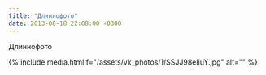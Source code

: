```yaml
---
title: "Длиннофото"
date: 2013-08-18 22:08:00 +0300
---
```


Длиннофото

{% include media.html f="/assets/vk_photos/1/SSJJ98eIiuY.jpg" alt="" %}
